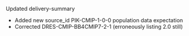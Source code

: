 Updated delivery-summary
- Added new source_id PIK-CMIP-1-0-0 population data expectation
- Corrected DRES-CMIP-BB4CMIP7-2-1 (erroneously listing 2.0 still)
